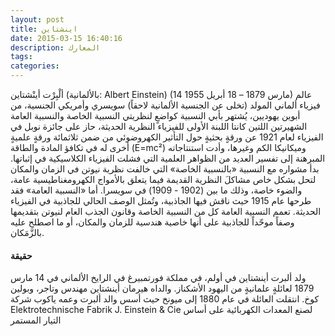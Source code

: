 ```yaml
---
layout: post
title: اينشتاين
date: 2015-03-15 16:40:16
description: المعارك
tags: 
categories:
---
```


ألْبِرْت أينْشتاين (بالألمانية: Albert Einstein) (14 مارس 1879 – 18 أبريل 1955) عالم فيزياء ألماني المولد (تخلى عن الجنسية الألمانية لاحقاً) سويسري وأمريكي الجنسية، من أبوين يهوديين، يُشتهر بأبي النسبية كواضعٍ لنظريتي النسبية الخاصة والنسبية العامة الشهيرتين اللتين كانتا اللبنة الأولى للفيزياء النظرية الحديثة، حاز على جائزة نوبل في الفيزياء لعام 1921 عن ورقةٍ بحثيةٍ حول التأثير الكهروضوئي من ضمن ثلاثمائة ورقةٍ علميةٍ أخرى له في تكافؤ المادة والطاقة (E=mc²) وميكانيكا الكم وغيرها، وأدت استنتاجاته المبرهنة إلى تفسير العديد من الظواهر العلمية التي فشلت الفيزياء الكلاسيكية في إثباتها. بدأ مشواره مع النسبية «بالنسبية الخاصة» التي خالفت نظرية نيوتن في الزمان والمكان لتحل بشكل خاص مشاكلَ النظرية القديمة فيما يتعلق بالأمواج الكهرومغناطيسية عامة، والضوء خاصة، وذلك ما بين (1902 - 1909) في سويسرا. أما «النسبية العامة» فقد طرحها عام 1915 حيث ناقش فيها الجاذبية، وتُمثل الوصف الحالي للجاذبية في الفيزياء الحديثة. تعمم النسبية العامة كل من النسبية الخاصة وقانون الجذب العام لنيوتن بتقديمها وصفاً موحّداً للجاذبية على أنها خاصية هندسية للزمان والمكان، أو ما اصطلح عليه بالزَّمَكان.
#### حقيقة

ولد ألبرت أينشتاين في أولم، في مملكة فورتمبيرغ في الرايخ الألماني في 14 مارس 1879 لعائلةٍ علمانيةٍ من اليهود الأشكناز. والداه هيرمان أينشتاين مهندس وتاجر، وبولين كوخ. انتقلت العائلة في عام 1880 إلى ميونخ حيث أسس والد ألبرت وعمه ياكوب شركة Elektrotechnische Fabrik J. Einstein & Cie لصنع المعدات الكهربائية على أساس التيار المستمر
